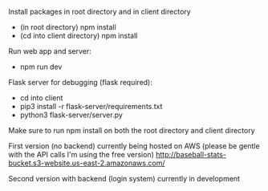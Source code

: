 Install packages in root directory and in client directory
- (in root directory) npm install
- (cd into client directory) npm install

Run web app and server:
- npm run dev

Flask server for debugging (flask required):
- cd into client
- pip3 install -r flask-server/requirements.txt
- python3 flask-server/server.py

Make sure to run npm install on both the root directory and client directory

First version (no backend) currently being hosted on AWS (please be gentle with the API calls I'm using the free version)
http://baseball-stats-bucket.s3-website.us-east-2.amazonaws.com/

Second version with backend (login system) currently in development
